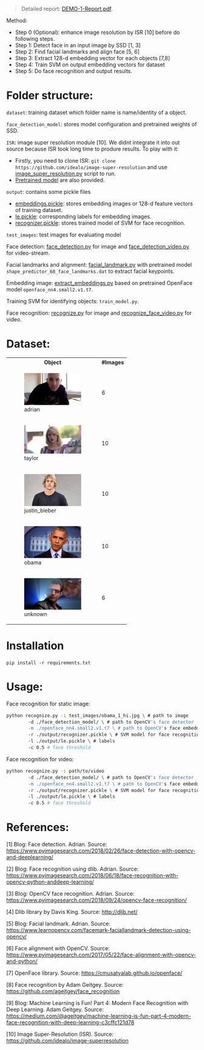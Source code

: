 > Detailed report: [DEMO-1-Report.pdf](../Documents/DEMO-1-Report.pdf).    


Method:
- Step 0 (Optional): enhance image resolution by ISR [10] before do following steps. 
- Step 1: Detect face in an input image by SSD [1, 3]
- Step 2: Find facial landmarks and align face [5, 6]
- Step 3: Extract 128-d embedding vector for each objects [7,8]
- Step 4: Train SVM on output embedding vectors for dataset 
- Step 5: Do face recognition and output results.

# Folder structure:
`dataset`: training dataset which folder name is name/identity of a object.

`face_detection_model`: stores model configuration and pretrained weights of SSD.

`ISR`: image super resolution module [10]. We didnt integrate it into out source because ISR took long time to produre results. To play with it: 
- Firstly, you need to clone ISR: `git clone https://github.com/idealo/image-super-resolution` and use [image_super_resolution.py](ISR/image_super_resolution.py) script to run.
- [Pretrained model](ISR/rdn-C6-D20-G64-G064-x2_ArtefactCancelling_epoch219.hdf5) are also provided.

`output`: contains some pickle files
- [embeddings.pickle](output/embeddings.pickle): stores embedding images or 128-d feature vectors of training dataset.
- [le.pickle](output/le.pickle): corresponding labels for embedding images.
- [recognizer.pickle](output/recognizer.pickle): stores trained model of SVM for face recognition.

`test_images`: test images for evaluating model

Face detection: [face_detection.py](face_detection.py) for image and [face_detection_video.py](face_detection_video.py) for video-stream.

Facial landmarks and alignment: [facial_landmark.py](facial_landmark.py) with pretrained model `shape_predictor_68_face_landmarks.dat` to extract facial keypoints.

Embedding image: [extract_embeddings.py](extract_embeddings.py) based on pretrained OpenFace model `openface_nn4.small2.v1.t7`.

Training SVM for identifying objects: `train_model.py`. 

Face recognition: [recognize.py](recognize.py) for image and [recognize_face_video.py](recognize_face_video.py) for video.

# Dataset:
<table>
    <tr>
        <th>Object</th>
        <th>#Images</th>
    </tr>
    <tr>
        <td>
            <figure>
                <img src="./dataset/adrian/00000.png" alt="adrian" width="150">
                <figcaption>adrian</figcaption>
            </figure>
        </td>
        <td>
            6
        </td>
    </tr>
    <tr>
        <td>
            <figure>
                <img src="./dataset/taylor/00005.jpg" alt="taylor" width="150">
                <figcaption>taylor</figcaption>
            </figure>
        </td>
        <td>
            10
        </td>
    </tr>
    <tr>
        <td>
            <figure>
                <img src="./dataset/justin_bieber/00001.jpg" alt="justin" width="150" height="">
                <figcaption>justin_bieber</figcaption>
            </figure>
        </td>
        <td>
            10
        </td>
    </tr>
    <tr>
        <td>
            <figure>
                <img src="./dataset/obama/00001.jpg" alt="obama" width="150" height="">
                <figcaption>obama</figcaption>
            </figure>
        </td>
        <td>
            10
        </td>
    </tr>
    <tr>
        <td>
            <figure>
                <img src="./dataset/unknown/ian_malcolm.jpg" alt="ian" width="150" height="">
                <figcaption>unknown</figcaption>
            </figure>
        </td>
        <td>
            6
        </td>
    </tr>
</table>

# Installation
```
pip install -r requirements.txt
```

# Usage:
Face recognition for static image:
```bash
python recognize.py -i test_images/obama_1_hi.jpg \ # path to image 
        -d ./face_detection_model/ \ # path to OpenCV's face detector  
        -m ./openface_nn4.small2.v1.t7 \ # path to OpenCV's face embedding model 
        -r ./output/recognizer.pickle \ # SVM model for face recognition 
        -l ./output/le.pickle \ # labels
        -c 0.5 # face threshold
```
Face recognition for video:
```bash
python recognize.py -i path/to/video 
        -d ./face_detection_model/ \ # path to OpenCV's face detector  
        -m ./openface_nn4.small2.v1.t7 \ # path to OpenCV's face embedding model 
        -r ./output/recognizer.pickle \ # SVM model for face recognition 
        -l ./output/le.pickle \ # labels
        -c 0.5 # face threshold
```

# References:

[1] Blog: Face detection. Adrian. Source: https://www.pyimagesearch.com/2018/02/26/face-detection-with-opencv-and-deeplearning/

[2] Blog: Face recognition using dlib. Adrian. Source:
https://www.pyimagesearch.com/2018/06/18/face-recognition-with-opencv-python-anddeep-learning/

[3] Blog: OpenCV face recognition. Adrian. Source: https://www.pyimagesearch.com/2018/09/24/opencv-face-recognition/

[4] Dlib library by Davis King. Source: http://dlib.net/

[5] Blog: Facial landmark. Adrian. Source: https://www.learnopencv.com/facemark-faciallandmark-detection-using-opencv/

[6] Face alignment with OpenCV. Source: https://www.pyimagesearch.com/2017/05/22/face-alignment-with-opencv-and-python/

[7] OpenFace library. Source: https://cmusatyalab.github.io/openface/

[8] Face recognition by Adam Geitgey. Source:
https://github.com/ageitgey/face_recognition

[9] Blog: Machine Learning is Fun! Part 4: Modern Face Recognition with Deep Learning. Adam Geitgey. Source: https://medium.com/@ageitgey/machine-learning-is-fun-part-4-modern-face-recognition-with-deep-learning-c3cffc121d78

[10] Image Super-Resolution (ISR). Source: https://github.com/idealo/image-superresolution